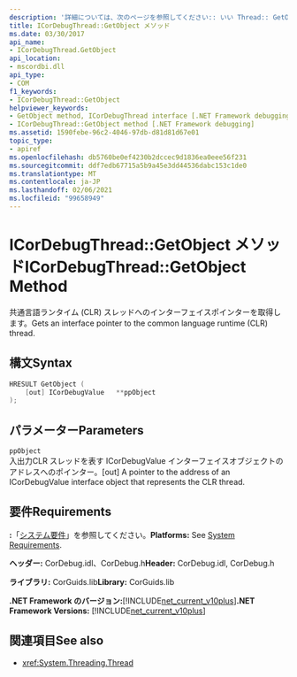 ```yaml
---
description: '詳細については、次のページを参照してください:: いい Thread:: GetObject メソッド'
title: ICorDebugThread::GetObject メソッド
ms.date: 03/30/2017
api_name:
- ICorDebugThread.GetObject
api_location:
- mscordbi.dll
api_type:
- COM
f1_keywords:
- ICorDebugThread::GetObject
helpviewer_keywords:
- GetObject method, ICorDebugThread interface [.NET Framework debugging]
- ICorDebugThread::GetObject method [.NET Framework debugging]
ms.assetid: 1590febe-96c2-4046-97db-d81d81d67e01
topic_type:
- apiref
ms.openlocfilehash: db5760be0ef4230b2dccec9d1836ea0eee56f231
ms.sourcegitcommit: ddf7edb67715a5b9a45e3dd44536dabc153c1de0
ms.translationtype: MT
ms.contentlocale: ja-JP
ms.lasthandoff: 02/06/2021
ms.locfileid: "99658949"
---
```

# <a name="icordebugthreadgetobject-method"></a><span data-ttu-id="0402e-103">ICorDebugThread::GetObject メソッド</span><span class="sxs-lookup"><span data-stu-id="0402e-103">ICorDebugThread::GetObject Method</span></span>

<span data-ttu-id="0402e-104">共通言語ランタイム (CLR) スレッドへのインターフェイスポインターを取得します。</span><span class="sxs-lookup"><span data-stu-id="0402e-104">Gets an interface pointer to the common language runtime (CLR) thread.</span></span>  
  
## <a name="syntax"></a><span data-ttu-id="0402e-105">構文</span><span class="sxs-lookup"><span data-stu-id="0402e-105">Syntax</span></span>  
  
```cpp  
HRESULT GetObject (  
    [out] ICorDebugValue   **ppObject  
);  
```  
  
## <a name="parameters"></a><span data-ttu-id="0402e-106">パラメーター</span><span class="sxs-lookup"><span data-stu-id="0402e-106">Parameters</span></span>  

 `ppObject`  
 <span data-ttu-id="0402e-107">入出力CLR スレッドを表す ICorDebugValue インターフェイスオブジェクトのアドレスへのポインター。</span><span class="sxs-lookup"><span data-stu-id="0402e-107">[out] A pointer to the address of an ICorDebugValue interface object that represents the CLR thread.</span></span>  
  
## <a name="requirements"></a><span data-ttu-id="0402e-108">要件</span><span class="sxs-lookup"><span data-stu-id="0402e-108">Requirements</span></span>  

 <span data-ttu-id="0402e-109">**:**「[システム要件](../../get-started/system-requirements.md)」を参照してください。</span><span class="sxs-lookup"><span data-stu-id="0402e-109">**Platforms:** See [System Requirements](../../get-started/system-requirements.md).</span></span>  
  
 <span data-ttu-id="0402e-110">**ヘッダー:** CorDebug.idl、CorDebug.h</span><span class="sxs-lookup"><span data-stu-id="0402e-110">**Header:** CorDebug.idl, CorDebug.h</span></span>  
  
 <span data-ttu-id="0402e-111">**ライブラリ:** CorGuids.lib</span><span class="sxs-lookup"><span data-stu-id="0402e-111">**Library:** CorGuids.lib</span></span>  
  
 <span data-ttu-id="0402e-112">**.NET Framework のバージョン:**[!INCLUDE[net_current_v10plus](../../../../includes/net-current-v10plus-md.md)]</span><span class="sxs-lookup"><span data-stu-id="0402e-112">**.NET Framework Versions:** [!INCLUDE[net_current_v10plus](../../../../includes/net-current-v10plus-md.md)]</span></span>  
  
## <a name="see-also"></a><span data-ttu-id="0402e-113">関連項目</span><span class="sxs-lookup"><span data-stu-id="0402e-113">See also</span></span>

- <xref:System.Threading.Thread>
